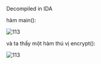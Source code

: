 Decompiled in IDA

hàm main():

![113](https://user-images.githubusercontent.com/84214843/119587098-2d087480-bdf8-11eb-9d6d-2e8eba4b95a2.png)

và ta thấy một hàm thú vị encrypt():

![113](https://user-images.githubusercontent.com/84214843/119587835-b8363a00-bdf9-11eb-8260-ec33240dd219.png)


